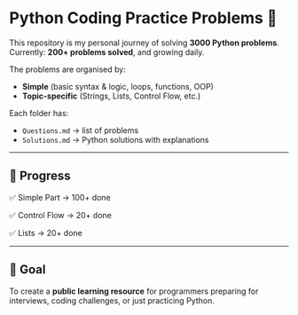 # Python Coding Practice Problems 🚀

This repository is my personal journey of solving **3000 Python problems**.  
Currently: **200+ problems solved**, and growing daily.  

The problems are organised by:
- **Simple** (basic syntax & logic, loops, functions, OOP)
- **Topic-specific** (Strings, Lists, Control Flow, etc.)

Each folder has:
- `Questions.md` → list of problems
- `Solutions.md` → Python solutions with explanations

---

## 📌 Progress
✅ Simple Part → 100+ done  

✅ Control Flow → 20+ done

✅ Lists  → 20+ done

---

## 🎯 Goal
To create a **public learning resource** for programmers preparing for interviews, coding challenges, or just practicing Python.

